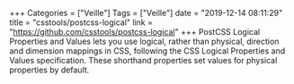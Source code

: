 +++
Categories = ["Veille"]
Tags = ["Veille"]
date = "2019-12-14 08:11:29"
title = "csstools/postcss-logical"
link = "https://github.com/csstools/postcss-logical"
+++
PostCSS Logical Properties and Values lets you use logical, rather than physical, direction and dimension mappings in CSS, following the CSS Logical Properties and Values specification. These shorthand properties set values for physical properties by default.